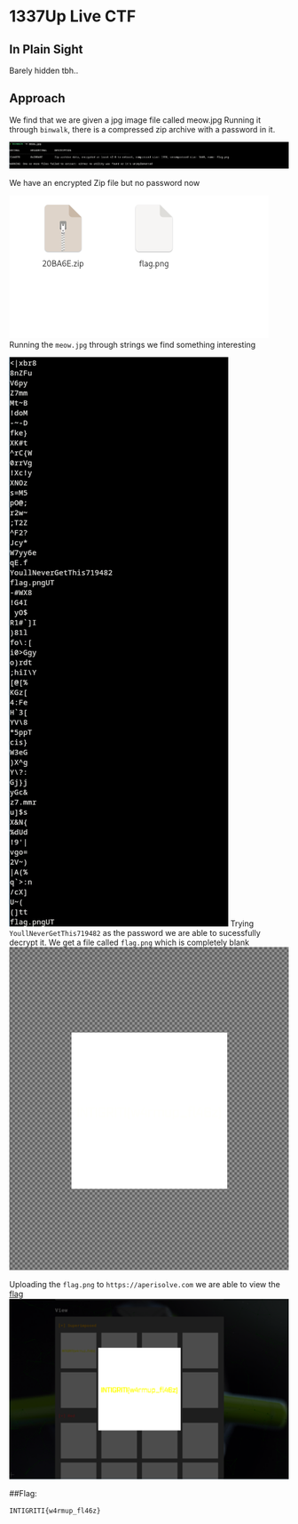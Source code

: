 # 1337Up Live CTF
## In Plain Sight
Barely hidden tbh..
## Approach
We find that we are given a jpg image file called meow.jpg
Running it through `binwalk`, there is a compressed zip archive with a password in it. 

![binwalk.png](binwalk.png)

We have an encrypted Zip file but no password now

![fm.png](fm.png)
Running the `meow.jpg` through strings we find something interesting 

![strings.png](strings.png)
Trying `YoullNeverGetThis719482`  as the password we are able to sucessfully decrypt it. 
We get a file called `flag.png` which is completely blank
![feh.png](feh.png)

Uploading the `flag.png` to `https://aperisolve.com` we are able to view the [flag](https://www.aperisolve.com/ed9edd995a595a8a6e359ec6719ede98)
![aperi.png](aperi.png)

##Flag: 
```
INTIGRITI{w4rmup_fl46z}
```

